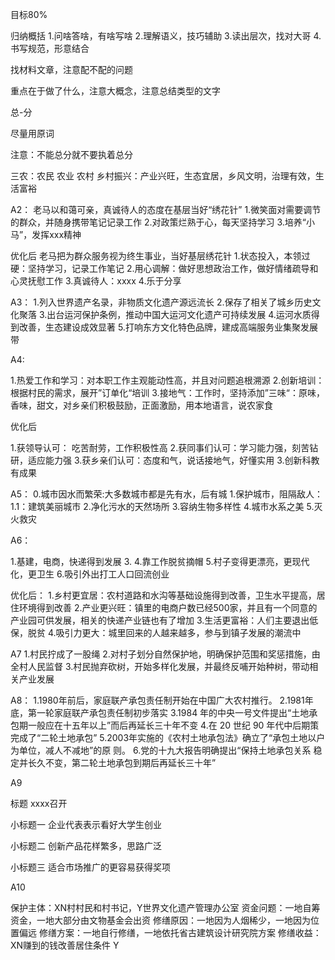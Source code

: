 目标80%

归纳概括
1.问啥答啥，有啥写啥
2.理解语义，技巧辅助
3.读出层次，找对大哥
4.书写规范，形意结合

找材料文章，注意配不配的问题

重点在于做了什么，注意大概念，注意总结类型的文字

总-分

尽量用原词

注意：不能总分就不要执着总分

三农：农民 农业 农村
乡村振兴：产业兴旺，生态宜居，乡风文明，治理有效，生活富裕



A2：
老马以和蔼可亲，真诚待人的态度在基层当好“绣花针”
1.微笑面对需要调节的群众，并随身携带笔记记录工作
2.对政策烂熟于心，每天坚持学习
3.培养“小马”，发挥xxx精神

优化后
老马把为群众服务视为终生事业，当好基层绣花针
1.状态投入，本领过硬：坚持学习，记录工作笔记
2.用心调解：做好思想政治工作，做好情绪疏导和心灵抚慰工作
3.真诚待人：xxxx
4.乐于分享

A3：
1.列入世界遗产名录，非物质文化遗产源远流长
2.保存了相关了城乡历史文化聚落
3.出台运河保护条例，推动中国大运河文化遗产可持续发展
4.运河水质得到改善，生态建设成效显著
5.打响东方文化特色品牌，建成高端服务业集聚发展带


A4:


1.热爱工作和学习：对本职工作主观能动性高，并且对问题追根溯源
2.创新培训：根据村民的需求，展开”订单化“培训
3.接地气：工作时，坚持添加”三味“：原味，香味，甜文，对乡亲们积极鼓励，正面激励，用本地语言，说农家食

优化后

1.获领导认可： 吃苦耐劳，工作积极性高
2.获同事们认可：学习能力强，刻苦钻研，适应能力强
3.获乡亲们认可：态度和气，说话接地气，好懂实用
3.创新科教有成果


A5：
0.城市因水而繁荣:大多数城市都是先有水，后有城
1.保护城市，阻隔敌人：
1.1：建筑美丽城市
2.净化污水的天然场所
3.容纳生物多样性
4.城市水系之美
5.灭火救灾

A6：

1.基建，电商，快递得到发展
3.
4.靠工作脱贫摘帽
5.村子变得更漂亮，更现代化，更卫生
6.吸引外出打工人口回流创业

优化后：
1.乡村更宜居：农村道路和水沟等基础设施得到改善，卫生水平提高，居住环境得到改善
2.产业更兴旺：镇里的电商户数已经500家，并且有一个同意的产业园可供发展，相关的快递产业链也有了增加
3.生活更富裕：人们主要退出低保，脱贫
4.吸引力更大：城里回来的人越来越多，参与到镇子发展的潮流中

A7
1.村民拧成了一股绳
2.对村子划分自然保护地，明确保护范围和奖惩措施，由全村人民监督
3.村民抛弃砍树，开始多样化发展，并最终反哺开始种树，带动相关产业发展


A8：
1.1980年前后，家庭联产承包责任制开始在中国广大农村推行。
2.1981年底，第一轮家庭联产承包责任制初步落实
3.1984 年的中央一号文件提出“土地承包期一般应在十五年以上”而后再延长三十年不变
4.在 20 世纪 90 年代中后期策完成了“二轮土地承包”
5.2003年实施的《农村土地承包法》确立了“承包土地以户为单位，减人不减地”的原
则。
6.党的十九大报告明确提出“保持土地承包关系
稳定并长久不变，第二轮土地承包到期后再延长三十年”


A9

标题  xxxx召开

小标题一 企业代表表示看好大学生创业

小标题二 创新产品花样繁多，思路广泛

小标题三 适合市场推广的更容易获得奖项

A10 

保护主体：XN村村民和村书记，Y世界文化遗产管理办公室
资金问题：一地自筹资金，一地大部分由文物基金会出资
修缮原因：一地因为人烟稀少，一地因为位置偏远
修缮方案：一地自行修缮，一地依托省古建筑设计研究院方案
修缮收益：XN赚到的钱改善居住条件 Y




